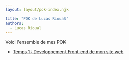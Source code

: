 ```yaml
---
layout: layout/pok-index.njk

title: "POK de Lucas Rioual"
authors:
  - Lucas Rioual
---
```


Voici l'ensemble de mes POK

* [Temps 1 : Developpement Front-end de mon site web](./temps-1)

